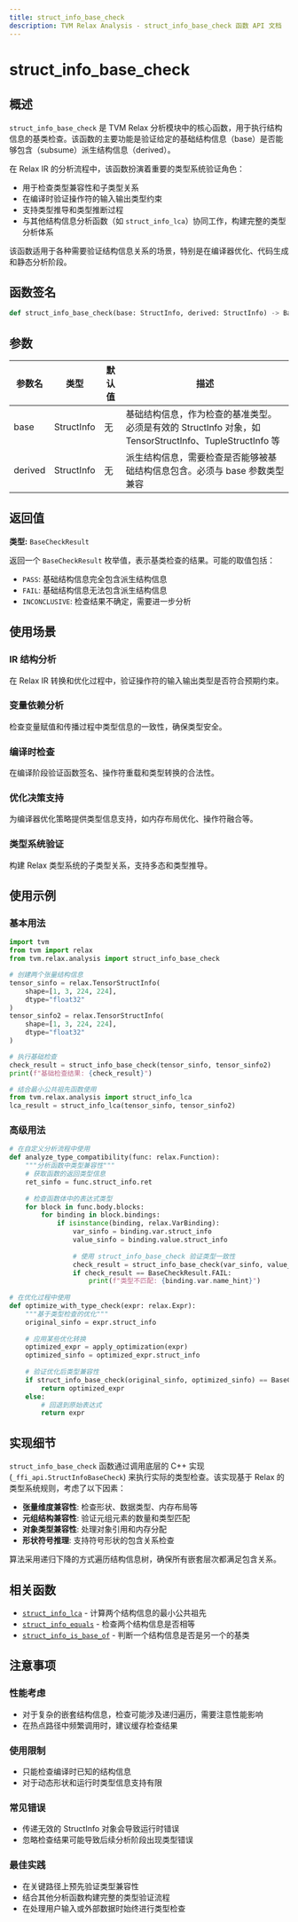 ```yaml
---
title: struct_info_base_check
description: TVM Relax Analysis - struct_info_base_check 函数 API 文档
---
```


# struct_info_base_check

## 概述

`struct_info_base_check` 是 TVM Relax 分析模块中的核心函数，用于执行结构信息的基类检查。该函数的主要功能是验证给定的基础结构信息（base）是否能够包含（subsume）派生结构信息（derived）。

在 Relax IR 的分析流程中，该函数扮演着重要的类型系统验证角色：
- 用于检查类型兼容性和子类型关系
- 在编译时验证操作符的输入输出类型约束
- 支持类型推导和类型推断过程
- 与其他结构信息分析函数（如 `struct_info_lca`）协同工作，构建完整的类型分析体系

该函数适用于各种需要验证结构信息关系的场景，特别是在编译器优化、代码生成和静态分析阶段。

## 函数签名

```python
def struct_info_base_check(base: StructInfo, derived: StructInfo) -> BaseCheckResult
```

## 参数

| 参数名 | 类型 | 默认值 | 描述 |
|--------|------|--------|------|
| base | StructInfo | 无 | 基础结构信息，作为检查的基准类型。必须是有效的 StructInfo 对象，如 TensorStructInfo、TupleStructInfo 等 |
| derived | StructInfo | 无 | 派生结构信息，需要检查是否能够被基础结构信息包含。必须与 base 参数类型兼容 |

## 返回值

**类型:** `BaseCheckResult`

返回一个 `BaseCheckResult` 枚举值，表示基类检查的结果。可能的取值包括：
- `PASS`: 基础结构信息完全包含派生结构信息
- `FAIL`: 基础结构信息无法包含派生结构信息  
- `INCONCLUSIVE`: 检查结果不确定，需要进一步分析

## 使用场景

### IR 结构分析
在 Relax IR 转换和优化过程中，验证操作符的输入输出类型是否符合预期约束。

### 变量依赖分析
检查变量赋值和传播过程中类型信息的一致性，确保类型安全。

### 编译时检查
在编译阶段验证函数签名、操作符重载和类型转换的合法性。

### 优化决策支持
为编译器优化策略提供类型信息支持，如内存布局优化、操作符融合等。

### 类型系统验证
构建 Relax 类型系统的子类型关系，支持多态和类型推导。

## 使用示例

### 基本用法

```python
import tvm
from tvm import relax
from tvm.relax.analysis import struct_info_base_check

# 创建两个张量结构信息
tensor_sinfo = relax.TensorStructInfo(
    shape=[1, 3, 224, 224], 
    dtype="float32"
)
tensor_sinfo2 = relax.TensorStructInfo(
    shape=[1, 3, 224, 224], 
    dtype="float32"
)

# 执行基础检查
check_result = struct_info_base_check(tensor_sinfo, tensor_sinfo2)
print(f"基础检查结果: {check_result}")

# 结合最小公共祖先函数使用
from tvm.relax.analysis import struct_info_lca
lca_result = struct_info_lca(tensor_sinfo, tensor_sinfo2)
```

### 高级用法

```python
# 在自定义分析流程中使用
def analyze_type_compatibility(func: relax.Function):
    """分析函数中类型兼容性"""
    # 获取函数的返回类型信息
    ret_sinfo = func.struct_info.ret
    
    # 检查函数体中的表达式类型
    for block in func.body.blocks:
        for binding in block.bindings:
            if isinstance(binding, relax.VarBinding):
                var_sinfo = binding.var.struct_info
                value_sinfo = binding.value.struct_info
                
                # 使用 struct_info_base_check 验证类型一致性
                check_result = struct_info_base_check(var_sinfo, value_sinfo)
                if check_result == BaseCheckResult.FAIL:
                    print(f"类型不匹配: {binding.var.name_hint}")
                
# 在优化过程中使用
def optimize_with_type_check(expr: relax.Expr):
    """基于类型检查的优化"""
    original_sinfo = expr.struct_info
    
    # 应用某些优化转换
    optimized_expr = apply_optimization(expr)
    optimized_sinfo = optimized_expr.struct_info
    
    # 验证优化后类型兼容性
    if struct_info_base_check(original_sinfo, optimized_sinfo) == BaseCheckResult.PASS:
        return optimized_expr
    else:
        # 回退到原始表达式
        return expr
```

## 实现细节

`struct_info_base_check` 函数通过调用底层的 C++ 实现 (`_ffi_api.StructInfoBaseCheck`) 来执行实际的类型检查。该实现基于 Relax 的类型系统规则，考虑了以下因素：

- **张量维度兼容性**: 检查形状、数据类型、内存布局等
- **元组结构兼容性**: 验证元组元素的数量和类型匹配
- **对象类型兼容性**: 处理对象引用和内存分配
- **形状符号推理**: 支持符号形状的包含关系检查

算法采用递归下降的方式遍历结构信息树，确保所有嵌套层次都满足包含关系。

## 相关函数

- [`struct_info_lca`](./struct_info_lca.md) - 计算两个结构信息的最小公共祖先
- [`struct_info_equals`](./struct_info_equals.md) - 检查两个结构信息是否相等
- [`struct_info_is_base_of`](./struct_info_is_base_of.md) - 判断一个结构信息是否是另一个的基类

## 注意事项

### 性能考虑
- 对于复杂的嵌套结构信息，检查可能涉及递归遍历，需要注意性能影响
- 在热点路径中频繁调用时，建议缓存检查结果

### 使用限制
- 只能检查编译时已知的结构信息
- 对于动态形状和运行时类型信息支持有限

### 常见错误
- 传递无效的 StructInfo 对象会导致运行时错误
- 忽略检查结果可能导致后续分析阶段出现类型错误

### 最佳实践
- 在关键路径上预先验证类型兼容性
- 结合其他分析函数构建完整的类型验证流程
- 在处理用户输入或外部数据时始终进行类型检查
